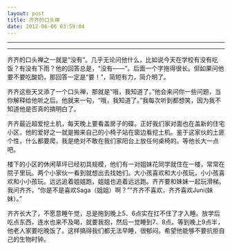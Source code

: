 ```yaml
---
layout: post
title: 齐齐的口头禅
date: 2012-06-06 03:59:04
---
```


<meta http-equiv='Content-Type' content='text/html; charset=utf-8' />

---

---

齐齐的口头禅之一就是“没有”。几乎无论问他什么，比如说今天在学校有没有吃饭？有没有下雨？他的回答总是，“没有——”。后面一个字拖得很长。但如果问他要不要吃酸奶，那回答一定是“要！”，简短有力，简介明了。


齐齐这些天又添了一个口头禅，那就是“哦，我知道了。”他会来问你一些问题，当你解释给他听之后。他就来一句，“哦，我知道了。”我每次听到都想笑，因为我不知道他是否真的搞明白了。


齐齐最近超爱挖土机，每天晚上要看盖房子的碟。正好我们家对面也在盖新的住宅小区，他的爱好之一就是搬来自己的小椅子站在窗边看挖土机。鉴于这家伙的土匪个性，什么都要爬，我是绝对不敢在我们家阳台上放任何桌椅的。等他长大一点吧。


楼下的小区的休闲草坪已经初具规模，他们有一对姐妹花同学就住在一楼，常常在院子里玩。两个小家伙一看到就想出去找她们。大小孩喜欢和大小孩玩，小小孩喜欢和小小孩玩。远远追着姐姐跑，姐姐也追着远远跑。齐齐要和妹妹一起玩滑梯。我问齐齐，“你是不是喜欢Saga（姐姐）啊？”“齐齐不喜欢，齐齐喜欢Juni(妹妹）。”


齐齐长大了，不愿意睡午觉，总是拖到晚上5、6点实在扛不住了才入睡。放学后吃点东西，连水也来不及喝，就要我抱，然后一觉睡到7、8点。等到晚上9点半，他老人家要吃晚饭了。这样搞得我们都无法早睡，很郁闷。希望他能够不要抗拒自己的生物时钟。


